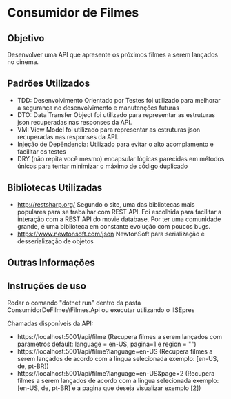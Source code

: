 # Consumidor de Filmes

## Objetivo

Desenvolver uma API que apresente os próximos filmes a serem lançados no cinema.

## Padrões Utilizados
 - TDD: Desenvolvimento Orientado por Testes foi utilizado para melhorar a segurança no desenvolvimento e manutenções futuras
 - DTO: Data Transfer Object foi utilizado para representar as estruturas json recuperadas nas responses da API.
 - VM: View Model foi utilizado para representar as estruturas json recuperadas nas responses da API.
 - Injeção de Depêndencia: Utilizado para evitar o alto acomplamento e facilitar os testes
 - DRY (não repita você mesmo) encapsular lógicas parecidas em métodos únicos para tentar minimizar o máximo de código duplicado

## Bibliotecas Utilizadas
 - http://restsharp.org/
   Segundo o site, uma das bibliotecas mais populares para se trabalhar com REST API.
   Foi escolhida para facilitar a interação com a REST API do movie database. Por ter uma comunidade grande, é uma biblioteca em constante evolução com poucos bugs.
 - https://www.newtonsoft.com/json
   NewtonSoft para serialização e desserialização de objetos

## Outras Informações


## Instruções de uso
Rodar o comando "dotnet run" dentro da pasta ConsumidorDeFilmes\Filmes.Api ou executar utilizando o IISEpres

Chamadas disponíveis da API:
  - https://localhost:5001/api/filme (Recupera filmes a serem lançados com parametros default: language = en-US, pagina=1 e region = "")
  - https://localhost:5001/api/filme?language=en-US (Recupera filmes a serem lançados de acordo com a lingua selecionada exemplo: [en-US, de, pt-BR])
  - https://localhost:5001/api/filme?language=en-US&page=2 (Recupera filmes a serem lançados de acordo com a lingua selecionada exemplo: [en-US, de, pt-BR] e a pagina que deseja visualizar exemplo [2])
